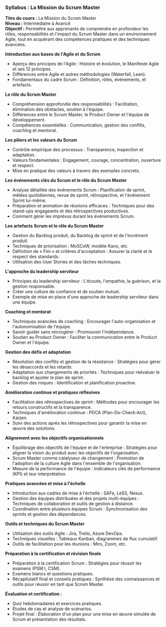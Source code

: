 ### Syllabus : La Mission du Scrum Master
**Titre du cours :** La Mission du Scrum Master  
**Niveau :** Intermédiaire à Avancé  
**Objectif :** Permettre aux apprenants de comprendre en profondeur les rôles, responsabilités et l'impact du Scrum Master dans un environnement Agile, tout en acquérant des compétences pratiques et des techniques avancées.

**Introduction aux bases de l'Agile et du Scrum**
- Aperçu des principes de l'Agile : Histoire et évolution, le Manifeste Agile et ses 12 principes.
- Différences entre Agile et autres méthodologies (Waterfall, Lean).
- Fondamentaux du cadre Scrum : Définition, rôles, événements, et artefacts.

**Le rôle du Scrum Master**
- Compréhension approfondie des responsabilités : Facilitation, élimination des obstacles, soutien à l'équipe.
- Différences entre le Scrum Master, le Product Owner et l'équipe de développement.
- Compétences essentielles : Communication, gestion des conflits, coaching et mentorat.

**Les piliers et les valeurs du Scrum**
- Contrôle empirique des processus : Transparence, inspection et adaptation.
- Valeurs fondamentales : Engagement, courage, concentration, ouverture et respect.
- Mise en pratique des valeurs à travers des exemples concrets.

**Les événements clés du Scrum et le rôle du Scrum Master**
- Analyse détaillée des événements Scrum : Planification de sprint, mêlées quotidiennes, revue de sprint, rétrospective, et l'événement Sprint lui-même.
- Préparation et animation de réunions efficaces : Techniques pour des stand-ups engageants et des rétrospectives productives.
- Comment gérer les imprévus durant les événements Scrum.

**Les artefacts Scrum et le rôle du Scrum Master**
- Gestion du Backlog produit, du Backlog de sprint et de l'incrément produit.
- Techniques de priorisation : MoSCoW, modèle Kano, etc.
- Définition de « Fini » et critères d'acceptation : Assurer la clarté et le respect des standards.
- Utilisation des User Stories et des tâches techniques.

**L'approche du leadership serviteur**
- Principes du leadership serviteur : L'écoute, l'empathie, la guérison, et la gestion responsable.
- Créer une culture de confiance et de soutien mutuel.
- Exemple de mise en place d'une approche de leadership serviteur dans une équipe.

**Coaching et mentorat**
- Techniques avancées de coaching : Encourager l'auto-organisation et l'autonomisation de l'équipe.
- Savoir guider sans microgérer : Promouvoir l'indépendance.
- Soutien au Product Owner : Faciliter la communication entre le Product Owner et l'équipe.

**Gestion des défis et adaptation**
- Résolution des conflits et gestion de la résistance : Stratégies pour gérer les désaccords et les retards.
- Adaptation aux changements de priorités : Techniques pour réévaluer le backlog et ajuster le plan de sprint.
- Gestion des risques : Identification et planification proactive.

**Amélioration continue et pratiques réflexives**
- Facilitation des rétrospectives de sprint : Méthodes pour encourager les retours constructifs et la transparence.
- Techniques d'amélioration continue : PDCA (Plan-Do-Check-Act), Kaizen.
- Suivi des actions après les rétrospectives pour garantir la mise en œuvre des solutions.

**Alignement avec les objectifs organisationnels**
- Équilibrage des objectifs de l'équipe et de l'entreprise : Stratégies pour aligner la vision du produit avec les objectifs de l'organisation.
- Scrum Master comme catalyseur de changement : Promotion de l'adoption de la culture Agile dans l'ensemble de l'organisation.
- Mesure de la performance de l'équipe : Indicateurs clés de performance (KPI) et leur interprétation.

**Pratiques avancées et mise à l'échelle**
- Introduction aux cadres de mise à l'échelle : SAFe, LeSS, Nexus.
- Gestion des équipes distribuées et des projets multi-équipes : Techniques de collaboration et outils de gestion à distance.
- Coordination entre plusieurs équipes Scrum : Synchronisation des sprints et gestion des dépendances.

**Outils et techniques du Scrum Master**
- Utilisation des outils Agile : Jira, Trello, Azure DevOps.
- Techniques visuelles : Tableaux Kanban, diagrammes de flux cumulatif.
- Outils de facilitation pour les réunions : Miro, Zoom, etc.

**Préparation à la certification et révision finale**
- Préparation à la certification Scrum : Stratégies pour réussir les examens (PSM I, CSM).
- Examens blancs et questions pratiques.
- Récapitulatif final et conseils pratiques : Synthèse des connaissances et outils pour réussir en tant que Scrum Master.

**Évaluation et certification :**  
- Quiz hebdomadaires et exercices pratiques.
- Études de cas et analyse de scénarios.
- Projet final : Élaboration d'un plan pour une mise en œuvre simulée de Scrum et présentation des résultats.
